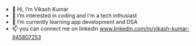 - 👋 Hi, I’m Vikash Kumar
- 👀 I’m interested in coding and i'm a tech inthusiast
- 🌱 I’m currently learning app development and DSA
- 📫 you can connect me on linkedin www.linkedin.com/in/vikash-kumar-945807253 

<!---
vk7061iitb/vk7061iitb is a ✨ special ✨ repository because its `README.md` (this file) appears on your GitHub profile.
You can click the Preview link to take a look at your changes.
--->

